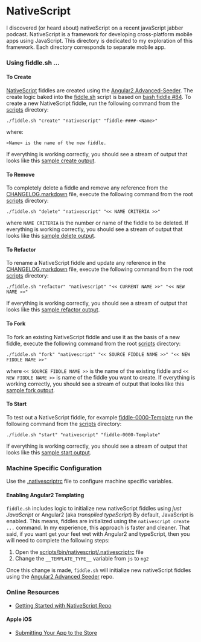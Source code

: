NativeScript
======

I discovered (or heard about) nativeScript on a recent javaScript jabber podcast.  NativeScript is a
framework for developing cross-platform mobile apps using JavaScript.  This directory is dedicated
to my exploration of this framework.  Each directory corresponds to separate mobile app.


### Using fiddle.sh ...

#### To Create

[NativeScript](../nativeScript) fiddles are created using the [Angular2 Advanced-Seeder](https://github.com/NathanWalker/angular2-seed-advanced). The create logic baked into
the [fiddle.sh](../../scripts/fiddle.sh) script is based on [bash fiddle #84](../bash/fiddle-0084-NativeScript).  To create a new NativeScript
fiddle, run the following command from the [scripts](../../scripts) directory:

    ./fiddle.sh "create" "nativescript" "fiddle-####-<Name>"

where:

    <Name> is the name of the new fiddle.

If everything is working correctly, you should see a stream of output that looks like this [sample create output](create.markdown).

#### To Remove

To completely delete a fiddle and remove any reference from the [CHANGELOG.markdown](../../CHANGELOG.markdown) file, execute
the following command from the root [scripts](../../scripts) directory:

    ./fiddle.sh "delete" "nativescript" "<< NAME CRITERIA >>"

where `NAME CRITERIA` is the number or name of the fiddle to be deleted.  If everything is working correctly, you should
see a stream of output that looks like this [sample delete output](delete.markdown).

#### To Refactor

To rename a NativeScript fiddle and update any reference in the [CHANGELOG.markdown](../../CHANGELOG.markdown) file, execute
the following command from the root [scripts](../../scripts) directory:

    ./fiddle.sh "refactor" "nativescript" "<< CURRENT NAME >>" "<< NEW NAME >>"

If everything is working correctly, you should see a stream of output that looks like this [sample refactor output](refactor.markdown).

#### To Fork

To fork an existing NativeScript fiddle and use it as the basis of a new fiddle, execute the following command from the
root [scripts](../../scripts) directory:

    ./fiddle.sh "fork" "nativescript" "<< SOURCE FIDDLE NAME >>" "<< NEW FIDDLE NAME >>"

where `<< SOURCE FIDDLE NAME >>` is the name of the existing fiddle and `<< NEW FIDDLE NAME >>` is name of the fiddle you want
to create.  If everything is working correctly, you should see a stream of output that looks like this [sample fork output](fork.markdown).

#### To Start

To test out a NativeScript fiddle, for example [fiddle-0000-Template](fiddle-0000-Template) run the following command from the
[scripts](../../scripts) directory:

    ./fiddle.sh "start" "nativescript" "fiddle-0000-Template"

If everything is working correctly, you should see a stream of output that looks like this [sample start output](start.markdown).


### Machine Specific Configuration

Use the [.nativescriptrc](../../scripts/bin/nativescript/.nativescriptrc) file to configure machine specific variables.

#### Enabling Angular2 Templating

`fiddle.sh` includes logic to initialize new nativeScript fiddles using _just JavaScript_ or Angular2 (aka _transpiled typeScript_)
By default, JavaScript is enabled. This means, fiddles are initialized using the `nativescript create ...` command.
In my experience, this approach is faster and cleaner. That said, if you want get your feet wet with Angular2 and typeScript,
then you will need to complete the following steps:

1. Open the [scripts/bin/nativescript/.nativescriptrc](../../scripts/bin/nativescript/.nativescriptrc) file
2. Change the `__TEMPLATE_TYPE__` variable from `js` to `ng2`

Once this change is made, `fiddle.sh` will initialize new nativeScript fiddles using the [Angular2 Advanced Seeder](https://github.com/NathanWalker/angular2-seed-advanced.git) repo.


### Online Resources

* [Getting Started with NativeScript Repo](https://github.com/GettingStartedWithNativeScript?tab=overview&from=2016-08-01&to=2016-08-31&utf8=%E2%9C%93)

#### Apple iOS

* [Submitting Your App to the Store](https://developer.apple.com/library/content/documentation/IDEs/Conceptual/AppDistributionGuide/SubmittingYourApp/SubmittingYourApp.html)
